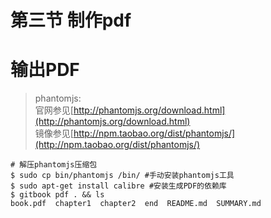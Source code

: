 # 第三节 制作pdf

# 输出PDF
>  phantomjs: <br> 官网参见[http://phantomjs.org/download.html](http://phantomjs.org/download.html)<br>镜像参见[http://npm.taobao.org/dist/phantomjs/](http://npm.taobao.org/dist/phantomjs/)

```shell
# 解压phantomjs压缩包
$ sudo cp bin/phantomjs /bin/ #手动安装phantomjs工具
$ sudo apt-get install calibre #安装生成PDF的依赖库
$ gitbook pdf . && ls
book.pdf  chapter1  chapter2  end  README.md  SUMMARY.md
```

